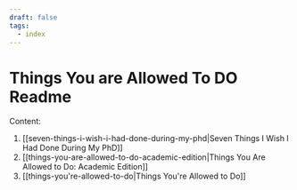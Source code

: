 ```yaml
---
draft: false
tags:
  - index
---
```


# Things You are Allowed To DO Readme

Content:
1. [[seven-things-i-wish-i-had-done-during-my-phd|Seven Things I Wish I Had Done During My PhD]]
2. [[things-you-are-allowed-to-do-academic-edition|Things You Are Allowed to Do: Academic Edition]]
3. [[things-you're-allowed-to-do|Things You're Allowed to Do]]
